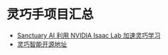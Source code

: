 # 灵巧手项目汇总

- [Sanctuary AI 利用 NVIDIA Isaac Lab 加速灵巧学习](https://www.sanctuary.ai/blog/sanctuary-ai-leverages-isaac-lab)
- [灵巧智能开源地址](https://www.dex-robot.com/downloadCenter/detail/7309fb847499da21)